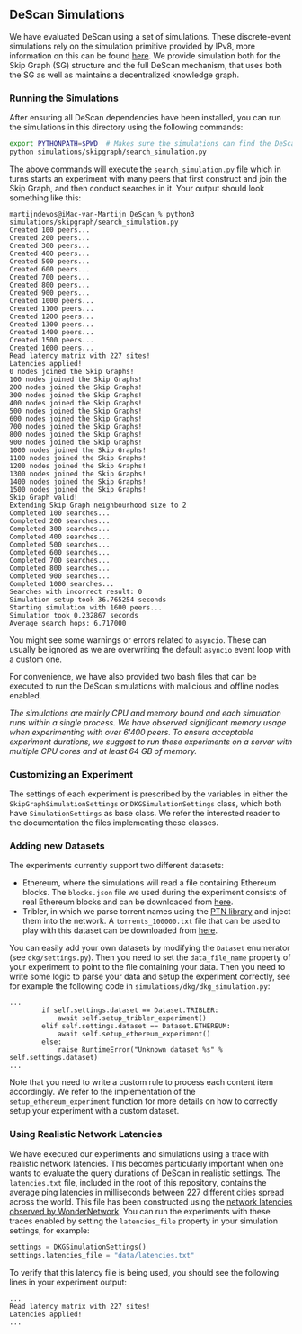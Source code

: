 ## DeScan Simulations

We have evaluated DeScan using a set of simulations.
These discrete-event simulations rely on the simulation primitive provided by IPv8, more information on this can be found [here](https://py-ipv8.readthedocs.io/en/latest/simulation/simulation_tutorial.html).
We provide simulation both for the Skip Graph (SG) structure and the full DeScan mechanism, that uses both the SG as well as maintains a decentralized knowledge graph.

### Running the Simulations

After ensuring all DeScan dependencies have been installed, you can run the simulations in this directory using the following commands:

```bash
export PYTHONPATH=$PWD  # Makes sure the simulations can find the DeScan modules
python simulations/skipgraph/search_simulation.py
```

The above commands will execute the `search_simulation.py` file which in turns starts an experiment with many peers that first construct and join the Skip Graph, and then conduct searches in it.
Your output should look something like this:

```
martijndevos@iMac-van-Martijn DeScan % python3 simulations/skipgraph/search_simulation.py
Created 100 peers...
Created 200 peers...
Created 300 peers...
Created 400 peers...
Created 500 peers...
Created 600 peers...
Created 700 peers...
Created 800 peers...
Created 900 peers...
Created 1000 peers...
Created 1100 peers...
Created 1200 peers...
Created 1300 peers...
Created 1400 peers...
Created 1500 peers...
Created 1600 peers...
Read latency matrix with 227 sites!
Latencies applied!
0 nodes joined the Skip Graphs!
100 nodes joined the Skip Graphs!
200 nodes joined the Skip Graphs!
300 nodes joined the Skip Graphs!
400 nodes joined the Skip Graphs!
500 nodes joined the Skip Graphs!
600 nodes joined the Skip Graphs!
700 nodes joined the Skip Graphs!
800 nodes joined the Skip Graphs!
900 nodes joined the Skip Graphs!
1000 nodes joined the Skip Graphs!
1100 nodes joined the Skip Graphs!
1200 nodes joined the Skip Graphs!
1300 nodes joined the Skip Graphs!
1400 nodes joined the Skip Graphs!
1500 nodes joined the Skip Graphs!
Skip Graph valid!
Extending Skip Graph neighbourhood size to 2
Completed 100 searches...
Completed 200 searches...
Completed 300 searches...
Completed 400 searches...
Completed 500 searches...
Completed 600 searches...
Completed 700 searches...
Completed 800 searches...
Completed 900 searches...
Completed 1000 searches...
Searches with incorrect result: 0
Simulation setup took 36.765254 seconds
Starting simulation with 1600 peers...
Simulation took 0.232867 seconds
Average search hops: 6.717000
```

You might see some warnings or errors related to `asyncio`.
These can usually be ignored as we are overwriting the default `asyncio` event loop with a custom one.

For convenience, we have also provided two bash files that can be executed to run the DeScan simulations with malicious and offline nodes enabled.

_The simulations are mainly CPU and memory bound and each simulation runs within a single process.
We have observed significant memory usage when experimenting with over 6'400 peers.
To ensure acceptable experiment durations, we suggest to run these experiments on a server with multiple CPU cores and at least 64 GB of memory._

### Customizing an Experiment

The settings of each experiment is prescribed by the variables in either the `SkipGraphSimulationSettings` or `DKGSimulationSettings` class, which both have `SimulationSettings` as base class.
We refer the interested reader to the documentation the files implementing these classes.

### Adding new Datasets

The experiments currently support two different datasets:
- Ethereum, where the simulations will read a file containing Ethereum blocks. The `blocks.json` file we used during the experiment consists of real Ethereum blocks and can be downloaded from [here](http://gofile.me/5flbT/1Masmx98t).
- Tribler, in which we parse torrent names using the [PTN library](https://pypi.org/project/parse-torrent-title/#description) and inject them into the network. A `torrents_100000.txt` file that can be used to play with this dataset can be downloaded from [here](http://gofile.me/5flbT/4733ZnZt4).

You can easily add your own datasets by modifying the `Dataset` enumerator (see `dkg/settings.py`).
Then you need to set the `data_file_name` property of your experiment to point to the file containing your data.
Then you need to write some logic to parse your data and setup the experiment correctly, see for example the following code in `simulations/dkg/dkg_simulation.py`:

```python3
...
        if self.settings.dataset == Dataset.TRIBLER:
            await self.setup_tribler_experiment()
        elif self.settings.dataset == Dataset.ETHEREUM:
            await self.setup_ethereum_experiment()
        else:
            raise RuntimeError("Unknown dataset %s" % self.settings.dataset)
...
```

Note that you need to write a custom rule to process each content item accordingly.
We refer to the implementation of the `setup_ethereum_experiment` function for more details on how to correctly setup your experiment with a custom dataset.

### Using Realistic Network Latencies

We have executed our experiments and simulations using a trace with realistic network latencies.
This becomes particularly important when one wants to evaluate the query durations of DeScan in realistic settings.
The `latencies.txt` file, included in the root of this repository, contains the average ping latencies in milliseconds between 227 different cities spread across the world.
This file has been constructed using the [network latencies observed by WonderNetwork](https://wondernetwork.com/pings).
You can run the experiments with these traces enabled by setting the `latencies_file` property in your simulation settings, for example:

```python
settings = DKGSimulationSettings()
settings.latencies_file = "data/latencies.txt"
```

To verify that this latency file is being used, you should see the following lines in your experiment output:

```
...
Read latency matrix with 227 sites!
Latencies applied!
...
```